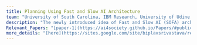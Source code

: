```yaml
---
title: Planning Using Fast and Slow AI Architecture
team: "University of South Carolina, IBM Research, University of Udine, University of Brescia"
description: "The newly introduced idea of Fast and Slow AI (SOFA) architecture is inspired from the cognitive theories mentioned by Daniel Kahneman in Thinking Fast and Slow. We adapt the SOFAI architecture to solving planning domains where incoming problems are solved by either system 1 (or ”fast” - S1) agents, also called solvers, that react by exploiting either past experience or using a learnt model, or by system 2 (or ”slow” - S2) agents, that are deliberately activated when there is the need to reason and search for optimal solutions beyond what is expected from the system 1 agent."  
Relevant_Papers: "[paper-1](https://ai4society.github.io/Papers/#publication-5), [paper-2](https://ai4society.github.io/Papers/#publication-6), [paper-3](https://ai4society.github.io/Papers/#publication-7)"
more_details: "[here](https://sites.google.com/site/biplavsrivastava/research-1/fast-slow-planning)"
---
```



